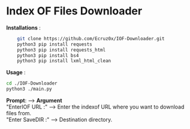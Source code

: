 # Index OF Files Downloader

**Installations** :  
``` sh
    git clone https://github.com/Ecruz0x/IOF-Downloader.git  
    python3 pip install requests  
    python3 pip install requests_html  
    python3 pip install bs4  
    python3 pip install lxml_html_clean  
```
**Usage** :  
``` sh
cd ./IOF-Downloader  
python3 ./main.py  
```
**Prompt**:             -->   **Argument**  
"EnterIOF URL :"        -->  Enter the indexof URL where you want to download files from.  
"Enter SaveDIR :"       -->  Destination directory.  
